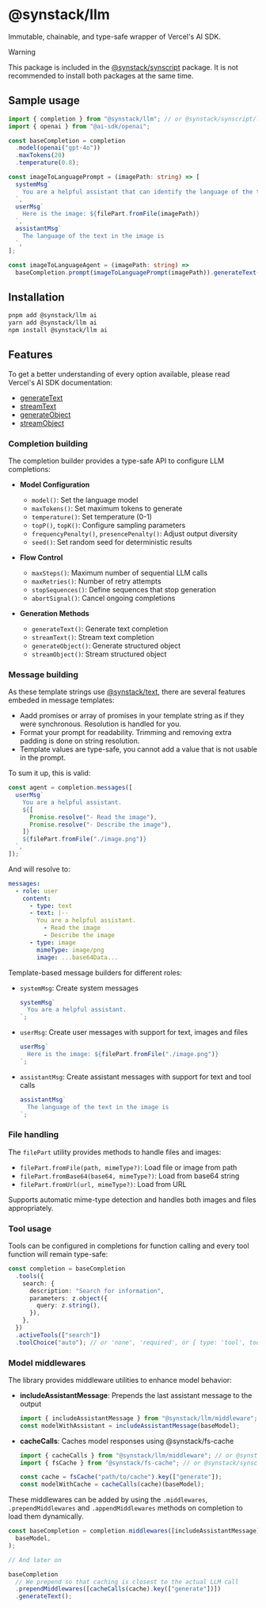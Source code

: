 # @synstack/llm

Immutable, chainable, and type-safe wrapper of Vercel's AI SDK.

> [!WARNING]
> This package is included in the [@synstack/synscript](https://github.com/pAIrprogio/synscript) package. It is not recommended to install both packages at the same time.

## Sample usage

```ts
import { completion } from "@synstack/llm"; // or @synstack/synscript/llm
import { openai } from "@ai-sdk/openai";

const baseCompletion = completion
  .model(openai("gpt-4o"))
  .maxTokens(20)
  .temperature(0.8);

const imageToLanguagePrompt = (imagePath: string) => [
  systemMsg`
    You are a helpful assistant that can identify the language of the text in the image.
  `,
  userMsg`
    Here is the image: ${filePart.fromFile(imagePath)}
  `,
  assistantMsg`
    The language of the text in the image is
  `,
];

const imageToLanguageAgent = (imagePath: string) =>
  baseCompletion.prompt(imageToLanguagePrompt(imagePath)).generateText();
```

## Installation

```bash
pnpm add @synstack/llm ai
yarn add @synstack/llm ai
npm install @synstack/llm ai
```

## Features

To get a better understanding of every option available, please read Vercel's AI SDK documentation:

- [generateText](https://sdk.vercel.ai/docs/reference/ai-sdk-core/generate-text)
- [streamText](https://sdk.vercel.ai/docs/reference/ai-sdk-core/stream-text)
- [generateObject](https://sdk.vercel.ai/docs/reference/ai-sdk-core/generate-object)
- [streamObject](https://sdk.vercel.ai/docs/reference/ai-sdk-core/stream-object)

### Completion building

The completion builder provides a type-safe API to configure LLM completions:

- **Model Configuration**

  - `model()`: Set the language model
  - `maxTokens()`: Set maximum tokens to generate
  - `temperature()`: Set temperature (0-1)
  - `topP()`, `topK()`: Configure sampling parameters
  - `frequencyPenalty()`, `presencePenalty()`: Adjust output diversity
  - `seed()`: Set random seed for deterministic results

- **Flow Control**

  - `maxSteps()`: Maximum number of sequential LLM calls
  - `maxRetries()`: Number of retry attempts
  - `stopSequences()`: Define sequences that stop generation
  - `abortSignal()`: Cancel ongoing completions

- **Generation Methods**
  - `generateText()`: Generate text completion
  - `streamText()`: Stream text completion
  - `generateObject()`: Generate structured object
  - `streamObject()`: Stream structured object

### Message building

As these template strings use [@synstack/text](https://github.com/pAIrprogio/synscript/tree/main/packages/text), there are several features embeded in message templates:

- Aadd promises or array of promises in your template string as if they were synchronous. Resolution is handled for you.
- Format your prompt for readability. Trimming and removing extra padding is done on string resolution.
- Template values are type-safe, you cannot add a value that is not usable in the prompt.

To sum it up, this is valid:

```ts
const agent = completion.messages([
  userMsg`
    You are a helpful assistant.
    ${[
      Promise.resolve("- Read the image"),
      Promise.resolve("- Describe the image"),
    ]}
    ${filePart.fromFile("./image.png")}
  `,
]);
```

And will resolve to:

```yaml
messages:
  - role: user
    content:
      - type: text
      - text: |--
        You are a helpful assistant.
          - Read the image
          - Describe the image
      - type: image
        mimeType: image/png
        image: ...base64Data...
```

Template-based message builders for different roles:

- `systemMsg`: Create system messages

  ```ts
  systemMsg`
    You are a helpful assistant.
  `;
  ```

- `userMsg`: Create user messages with support for text, images and files

  ```ts
  userMsg`
    Here is the image: ${filePart.fromFile("./image.png")}
  `;
  ```

- `assistantMsg`: Create assistant messages with support for text and tool calls
  ```ts
  assistantMsg`
    The language of the text in the image is
  `;
  ```

### File handling

The `filePart` utility provides methods to handle files and images:

- `filePart.fromFile(path, mimeType?)`: Load file or image from path
- `filePart.fromBase64(base64, mimeType?)`: Load from base64 string
- `filePart.fromUrl(url, mimeType?)`: Load from URL

Supports automatic mime-type detection and handles both images and files appropriately.

### Tool usage

Tools can be configured in completions for function calling and every tool function will remain type-safe:

```ts
const completion = baseCompletion
  .tools({
    search: {
      description: "Search for information",
      parameters: z.object({
        query: z.string(),
      }),
    },
  })
  .activeTools(["search"])
  .toolChoice("auto"); // or 'none', 'required', or { type: 'tool', toolName: 'search' }
```

### Model middlewares

The library provides middleware utilities to enhance model behavior:

- **includeAssistantMessage**: Prepends the last assistant message to the output

  ```ts
  import { includeAssistantMessage } from "@synstack/llm/middleware"; // or @synstack/synscript/llm/middleware
  const modelWithAssistant = includeAssistantMessage(baseModel);
  ```

- **cacheCalls**: Caches model responses using @synstack/fs-cache

  ```ts
  import { cacheCalls } from "@synstack/llm/middleware"; // or @synstack/synscript/llm/middleware
  import { fsCache } from "@synstack/fs-cache"; // or @synstack/synscript

  const cache = fsCache("path/to/cache").key(["generate"]);
  const modelWithCache = cacheCalls(cache)(baseModel);
  ```

These middlewares can be added by using the `.middlewares`, `.prependMiddlewares` and `.appendMiddlewares` methods on completion to load them dynamically.

```ts
const baseCompletion = completion.middlewares([includeAssistantMessage])(
  baseModel,
);

// And later on

baseCompletion
  // We prepend so that caching is closest to the actual LLM call
  .prependMiddlewares([cacheCalls(cache).key(["generate"])])
  .generateText();
```
